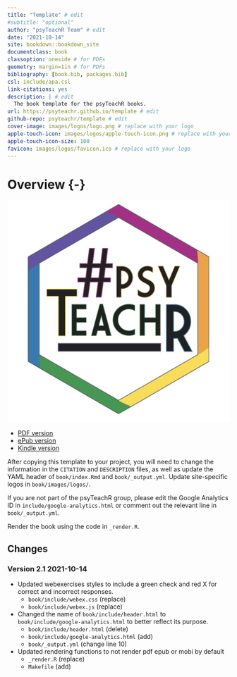 ```yaml
--- 
title: "Template" # edit
#subtitle: "optional" 
author: "psyTeachR Team" # edit
date: "2021-10-14"
site: bookdown::bookdown_site
documentclass: book
classoption: oneside # for PDFs
geometry: margin=1in # for PDFs
bibliography: [book.bib, packages.bib]
csl: include/apa.csl
link-citations: yes
description: | # edit
  The book template for the psyTeachR books.
url: https://psyteachr.github.io/template # edit
github-repo: psyteachr/template # edit
cover-image: images/logos/logo.png # replace with your logo
apple-touch-icon: images/logos/apple-touch-icon.png # replace with your logo
apple-touch-icon-size: 180
favicon: images/logos/favicon.ico # replace with your logo
---
```




# Overview {-}

<div class="small_right"><img src="images/logos/logo.png" 
     alt="ADS Hex Logo" /></div>



* [PDF version](template.pdf)
* [ePub version](template.epub)
* [Kindle version](template.mobi)

After copying this template to your project, you will need to change the information in the `CITATION` and `DESCRIPTION` files, as well as update the YAML header of `book/index.Rmd` and `book/_output.yml`. Update site-specific logos in `book/images/logos/`.

If you are not part of the psyTeachR group, please edit the Google Analytics ID in `include/google-analytics.html` or comment out the relevant line in `book/_output.yml`. 

Render the book using the code in `_render.R`.

## Changes

### Version 2.1 2021-10-14

* Updated webexercises styles to include a green check and red X for correct and incorrect responses.
    - `book/include/webex.css` (replace)
    - `book/include/webex.js` (replace)
* Changed the name of `book/include/header.html` to `book/include/google-analytics.html` to better reflect its purpose. 
    - `book/include/header.html` (delete)
    - `book/include/google-analytics.html` (add)
    - `book/_output.yml` (change line 10)
* Updated rendering functions to not render pdf epub or mobi by default
    - `_render.R` (replace)
    - `Makefile` (add)
